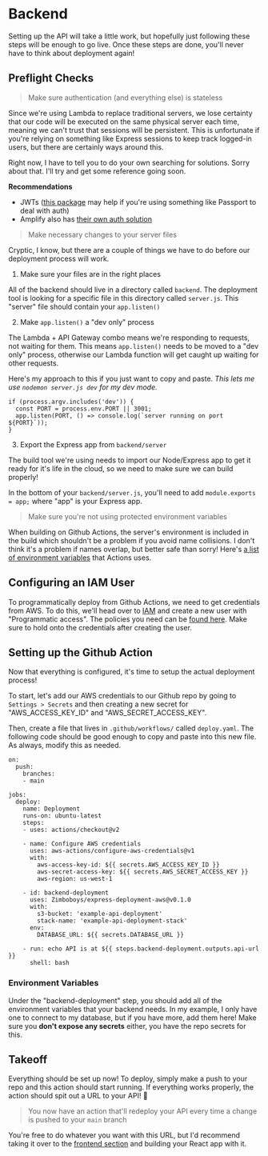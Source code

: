 # Backend

Setting up the API will take a little work, but hopefully just following these
steps will be enough to go live. Once these steps are done, you'll never have
to think about deployment again!

## Preflight Checks

> Make sure authentication (and everything else) is stateless

Since we're using Lambda to replace traditional servers, we lose certainty that
our code will be executed on the same physical server each time, meaning we can't
trust that sessions will be persistent. This is unfortunate if you're relying on
something like Express sessions to keep track logged-in users, but there are
certainly ways around this.

Right now, I have to tell you to do your own searching for solutions. Sorry
about that. I'll try and get some reference going soon.

**Recommendations**
- JWTs ([this package](https://www.npmjs.com/package/passport-jwt) may help if
  you're using something like Passport to deal with auth)
- Amplify also has [their own auth solution](https://docs.amplify.aws/lib/auth/getting-started/q/platform/js)

> Make necessary changes to your server files

Cryptic, I know, but there are a couple of things we have to do before our
deployment process will work.

1. Make sure your files are in the right places

All of the backend should live in a directory called `backend`. The deployment
tool is looking for a specific file in this directory called `server.js`. This
"server" file should contain your `app.listen()`

2. Make `app.listen()` a "dev only" process

The Lambda + API Gateway combo means we're responding to requests, not waiting
for them. This means `app.listen()` needs to be moved to a "dev only" process,
otherwise our Lambda function will get caught up waiting for other requests.

Here's my approach to this if you just want to copy and paste. _This lets me
use `nodemon server.js dev` for my dev mode._
```
if (process.argv.includes('dev')) {
  const PORT = process.env.PORT || 3001;
  app.listen(PORT, () => console.log(`server running on port ${PORT}`));
}
```

3. Export the Express app from `backend/server`

The build tool we're using needs to import our Node/Express app to get it ready
for it's life in the cloud, so we need to make sure we can build properly!

In the bottom of your `backend/server.js`, you'll need to add `module.exports = app;`
where "app" is your Express app.

> Make sure you're not using protected environment variables

When building on Github Actions, the server's environment is included in the
build which shouldn't be a problem if you avoid name collisions. I don't think
it's a problem if names overlap, but better safe than sorry! Here's [a list of
environment variables](backend/protected-env) that Actions uses.

## Configuring an IAM User

To programmatically deploy from Github Actions, we need to get credentials from
AWS. To do this, we'll head over to [IAM](https://console.aws.amazon.com/iam)
and create a new user with "Programmatic access". The policies you need can be
[found here](backend/IAM-policies). Make sure to hold onto the credentials
after creating the user.

## Setting up the Github Action

Now that everything is configured, it's time to setup the actual deployment
process!

To start, let's add our AWS credentials to our Github repo by going to
`Settings > Secrets` and then creating a new secret for "AWS_ACCESS_KEY_ID"
and "AWS_SECRET_ACCESS_KEY".

Then, create a file that lives in `.github/workflows/` called `deploy.yaml`.
The following code should be good enough to copy and paste into this new file.
As always, modify this as needed.

```
on:
  push:
    branches:
    - main

jobs:
  deploy:
    name: Deployment
    runs-on: ubuntu-latest
    steps:
    - uses: actions/checkout@v2

    - name: Configure AWS credentials
      uses: aws-actions/configure-aws-credentials@v1
      with:
        aws-access-key-id: ${{ secrets.AWS_ACCESS_KEY_ID }}
        aws-secret-access-key: ${{ secrets.AWS_SECRET_ACCESS_KEY }}
        aws-region: us-west-1

    - id: backend-deployment
      uses: Zimboboys/express-deployment-aws@v0.1.0
      with:
        s3-bucket: 'example-api-deployment'
        stack-name: 'example-api-deployment-stack'
      env:
        DATABASE_URL: ${{ secrets.DATABASE_URL }}

    - run: echo API is at ${{ steps.backend-deployment.outputs.api-url }}
      shell: bash
```

### Environment Variables

Under the "backend-deployment" step, you should add all of the environment
variables that your backend needs. In my example, I only have one to connect
to my database, but if you have more, add them here! Make sure you **don't
expose any secrets** either, you have the repo secrets for this.

## Takeoff

Everything should be set up now! To deploy, simply make a push to your repo
and this action should start running.  If everything works properly, the action
should spit out a URL to your API! :tada:

> You now have an action that'll redeploy your API every time a change is pushed
to your `main` branch

You're free to do whatever you want with this URL, but I'd recommend taking it
over to the [frontend section](frontend/) and building your React app with it.
